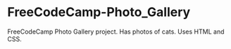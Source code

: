 # FreeCodeCamp-Photo_Gallery
FreeCodeCamp Photo Gallery project. Has photos of cats. Uses HTML and CSS. 
